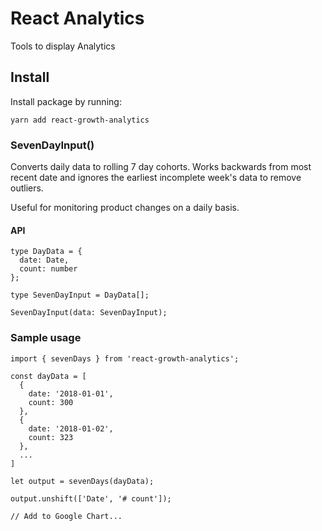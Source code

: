 # React Analytics

Tools to display Analytics

## Install

Install package by running:

```
yarn add react-growth-analytics
```

### SevenDayInput()

Converts daily data to rolling 7 day cohorts. Works backwards from most recent date and ignores the earliest incomplete week's data to remove outliers.

Useful for monitoring product changes on a daily basis.

#### API

```
type DayData = {
  date: Date,
  count: number
};

type SevenDayInput = DayData[];

SevenDayInput(data: SevenDayInput);
```

### Sample usage

```
import { sevenDays } from 'react-growth-analytics';

const dayData = [
  {
    date: '2018-01-01',
    count: 300
  },
  {
    date: '2018-01-02',
    count: 323
  },
  ...
]

let output = sevenDays(dayData);

output.unshift(['Date', '# count']);

// Add to Google Chart...
```
